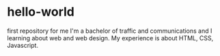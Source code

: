 # hello-world
first repository for me
I'm a bachelor of traffic and communications and I learning about web and web design. 
My experience is about HTML, CSS, Javascript.
